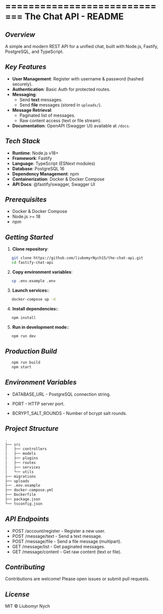 =============================
   The Chat API - README
=============================


***Overview***
--------
A simple and modern REST API for a unified chat, built with Node.js, Fastify, PostgreSQL, and TypeScript.


***Key Features***
------------
- **User Management**: Register with username & password (hashed securely).
- **Authentication**: Basic Auth for protected routes.
- **Messaging**:
  - Send **text** messages.
  - Send **file** messages (stored in `uploads/`).
- **Message Retrieval**:
  - Paginated list of messages.
  - Raw content access (text or file stream).
- **Documentation**: OpenAPI (Swagger UI) available at `/docs`.


***Tech Stack***
----------
- **Runtime**: Node.js v18+
- **Framework**: Fastify
- **Language**: TypeScript (ESNext modules)
- **Database**: PostgreSQL 16
- **Dependency Management**: npm
- **Containerization**: Docker & Docker Compose
- **API Docs**: @fastify/swagger, Swagger UI


***Prerequisites***
-------------
- Docker & Docker Compose
- Node.js >= 18
- npm


***Getting Started***
---------------
1. **Clone repository**:
```bash
   git clone https://github.com/liubomyrNych15/the-chat-api.git
   cd fastify-chat-api
   ```

2. **Copy environment variables**:
```bash
   cp .env.example .env
   ```

3. **Launch services:**:
```bash
   docker-compose up -d
   ```

4. **Install dependencies:**:
```bash
   npm install
   ```

5. **Run in development mode:**:
```bash
   npm run dev
   ```


***Production Build***
---------------
```bash
   npm run build
   npm start
   ```


***Environment Variables***
---------------
- DATABASE_URL - PostgreSQL connection string.

- PORT - HTTP server port.

- BCRYPT_SALT_ROUNDS - Number of bcrypt salt rounds.


***Project Structure***
---------------
```bash
.
├── src
│   ├── controllers
│   ├── models
│   ├── plugins
│   ├── routes
│   ├── services
│   └── utils
├── migrations
├── uploads
├── .env.example
├── docker-compose.yml
├── Dockerfile
├── package.json
└── tsconfig.json
   ```


***API Endpoints***
---------------
- POST /account/register - Register a new user.
- POST /message/text - Send a text message.
- POST /message/file - Send a file message (multipart).
- GET /message/list - Get paginated messages.
- GET /message/content - Get raw content (text or file).


***Contributing***
---------------
Contributions are welcome! Please open issues or submit pull requests.


***License***
---------------
MIT © Liubomyr Nych